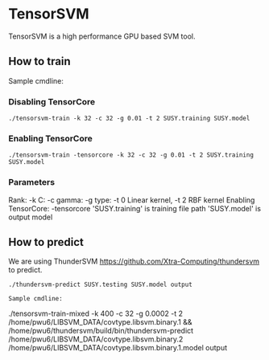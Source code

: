 # TensorSVM
TensorSVM is a high performance GPU based SVM tool.

## How to train

Sample cmdline:

### Disabling TensorCore
```
./tensorsvm-train -k 32 -c 32 -g 0.01 -t 2 SUSY.training SUSY.model
```

### Enabling TensorCore
```
./tensorsvm-train -tensorcore -k 32 -c 32 -g 0.01 -t 2 SUSY.training SUSY.model
```

### Parameters
Rank: -k
C: -c
gamma: -g
type: -t 0 Linear kernel, -t 2 RBF kernel
Enabling TensorCore: -tensorcore
'SUSY.training' is training file path
'SUSY.model' is output model

## How to predict
We are using ThunderSVM https://github.com/Xtra-Computing/thundersvm to predict.
```
./thundersvm-predict SUSY.testing SUSY.model output

Sample cmdline: 

```
./tensorsvm-train-mixed -k 400 -c 32 -g 0.0002 -t 2  /home/pwu6/LIBSVM_DATA/covtype.libsvm.binary.1 && /home/pwu6/thundersvm/build/bin/thundersvm-predict /home/pwu6/LIBSVM_DATA/covtype.libsvm.binary.2  /home/pwu6/LIBSVM_DATA/covtype.libsvm.binary.1.model output
```
